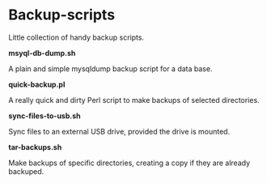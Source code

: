 # Backup-scripts

Little collection of handy backup scripts.

**msyql-db-dump.sh**

A plain and simple mysqldump backup script for a data base.

**quick-backup.pl**

A really quick and dirty Perl script to make backups of selected directories.

**sync-files-to-usb.sh**

Sync files to an external USB drive, provided the drive is mounted.

**tar-backups.sh**

Make backups of specific directories, creating a copy if they are already backuped.

